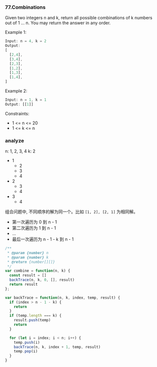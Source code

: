 ### 77.Combinations

Given two integers n and k, return all possible combinations of k numbers out of 1 ... n.
You may return the answer in any order.

Example 1:

```js
Input: n = 4, k = 2
Output:
[
  [2,4],
  [3,4],
  [2,3],
  [1,2],
  [1,3],
  [1,4],
]
```

Example 2:

```js
Input: n = 1, k = 1
Output: [[1]]
```

Constraints:

* 1 <= n <= 20
* 1 <= k <= n

### analyze

n: 1, 2, 3, 4
k: 2

* 1
  * 2
  * 3
  * 4
* 2
  * 3
  * 4
* 3
  * 4

组合问题中, 不同顺序的解为同一个。比如 `[1, 2], [2, 1]` 为相同解。

* 第一次遍历为 0 到 n - 1
* 第二次遍历为 1 到 n - 1
* ...
* 最后一次遍历为 n - 1 - k 到 n - 1

```js
/**
 * @param {number} n
 * @param {number} k
 * @return {number[][]}
 */
var combine = function(n, k) {
  const result = []
  backTrace(n, k, 0, [], result)
  return result
};

var backTrace = function(n, k, index, temp, result) {
  if (index > n - 1 - k) {
    return
  }
  if (temp.length === k) {
    result.push(temp)
    return
  }

  for (let i = index; i < n; i++) {
    temp.push(i)
    backTrace(n, k, index + 1, temp, result)
    temp.pop(i)
  }
}
```